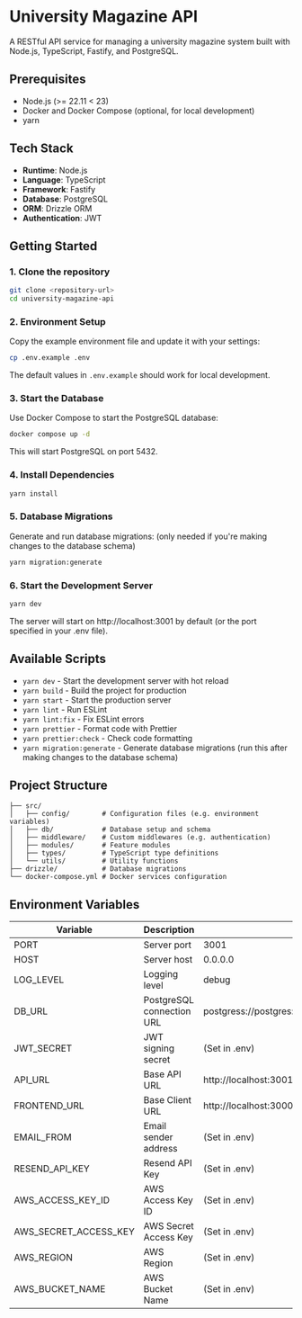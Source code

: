 # University Magazine API

A RESTful API service for managing a university magazine system built with Node.js, TypeScript, Fastify, and PostgreSQL.

## Prerequisites

- Node.js (>= 22.11 < 23)
- Docker and Docker Compose (optional, for local development)
- yarn

## Tech Stack

- **Runtime**: Node.js
- **Language**: TypeScript
- **Framework**: Fastify
- **Database**: PostgreSQL
- **ORM**: Drizzle ORM
- **Authentication**: JWT

## Getting Started

### 1. Clone the repository

```bash
git clone <repository-url>
cd university-magazine-api
```

### 2. Environment Setup

Copy the example environment file and update it with your settings:

```bash
cp .env.example .env
```

The default values in `.env.example` should work for local development.

### 3. Start the Database

Use Docker Compose to start the PostgreSQL database:

```bash
docker compose up -d
```

This will start PostgreSQL on port 5432.

### 4. Install Dependencies

```bash
yarn install
```

### 5. Database Migrations

Generate and run database migrations: (only needed if you're making changes to the database schema)

```bash
yarn migration:generate
```

### 6. Start the Development Server

```bash
yarn dev
```

The server will start on http://localhost:3001 by default (or the port specified in your .env file).

## Available Scripts

- `yarn dev` - Start the development server with hot reload
- `yarn build` - Build the project for production
- `yarn start` - Start the production server
- `yarn lint` - Run ESLint
- `yarn lint:fix` - Fix ESLint errors
- `yarn prettier` - Format code with Prettier
- `yarn prettier:check` - Check code formatting
- `yarn migration:generate` - Generate database migrations (run this after making changes to the database schema)

## Project Structure

```
├── src/
│   ├── config/        # Configuration files (e.g. environment variables)
│   ├── db/            # Database setup and schema
│   ├── middleware/    # Custom middlewares (e.g. authentication)
│   ├── modules/       # Feature modules
│   ├── types/         # TypeScript type definitions
│   └── utils/         # Utility functions
├── drizzle/           # Database migrations
└── docker-compose.yml # Docker services configuration
```

## Environment Variables

| Variable    | Description                | Default Value                                                    |
|------------|----------------------------|------------------------------------------------------------------|
| PORT       | Server port                | 3001                                                             |
| HOST       | Server host                | 0.0.0.0                                                          |
| LOG_LEVEL  | Logging level             | debug                                                            |
| DB_URL     | PostgreSQL connection URL | postgress://postgres:postgres@localhost:5432/university_magazine_db |
| JWT_SECRET | JWT signing secret        | (Set in .env)                                                    |
| API_URL    | Base API URL              | http://localhost:3001                                            |
| FRONTEND_URL    | Base Client URL              | http://localhost:3000                                            |
| EMAIL_FROM | Email sender address      | (Set in .env)                                                    |
| RESEND_API_KEY | Resend API Key        | (Set in .env)                                                    |
| AWS_ACCESS_KEY_ID | AWS Access Key ID        | (Set in .env)                                                    |
| AWS_SECRET_ACCESS_KEY | AWS Secret Access Key        | (Set in .env)                                                    |
| AWS_REGION | AWS Region                | (Set in .env)                                                    |
| AWS_BUCKET_NAME | AWS Bucket Name        | (Set in .env)                                                    |
